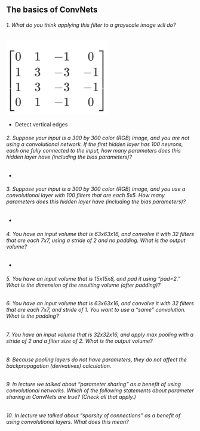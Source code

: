 ## The basics of ConvNets

###### 1. What do you think applying this filter to a grayscale image will do?
![Image of Matrix](/convolutional-neural-networks/images/matrix.png)
- Detect vertical edges
###### 2. Suppose your input is a 300 by 300 color (RGB) image, and you are not using a convolutional network. If the first hidden layer has 100 neurons, each one fully connected to the input, how many parameters does this hidden layer have (including the bias parameters)?
- 
###### 3. Suppose your input is a 300 by 300 color (RGB) image, and you use a convolutional layer with 100 filters that are each 5x5. How many parameters does this hidden layer have (including the bias parameters)?
- 
###### 4. You have an input volume that is 63x63x16, and convolve it with 32 filters that are each 7x7, using a stride of 2 and no padding. What is the output volume?
- 
###### 5. You have an input volume that is 15x15x8, and pad it using “pad=2.” What is the dimension of the resulting volume (after padding)?
###### 6. You have an input volume that is 63x63x16, and convolve it with 32 filters that are each 7x7, and stride of 1. You want to use a “same” convolution. What is the padding?
###### 7. You have an input volume that is 32x32x16, and apply max pooling with a stride of 2 and a filter size of 2. What is the output volume?
###### 8. Because pooling layers do not have parameters, they do not affect the backpropagation (derivatives) calculation.
###### 9. In lecture we talked about “parameter sharing” as a benefit of using convolutional networks. Which of the following statements about parameter sharing in ConvNets are true? (Check all that apply.)
###### 10. In lecture we talked about “sparsity of connections” as a benefit of using convolutional layers. What does this mean?
